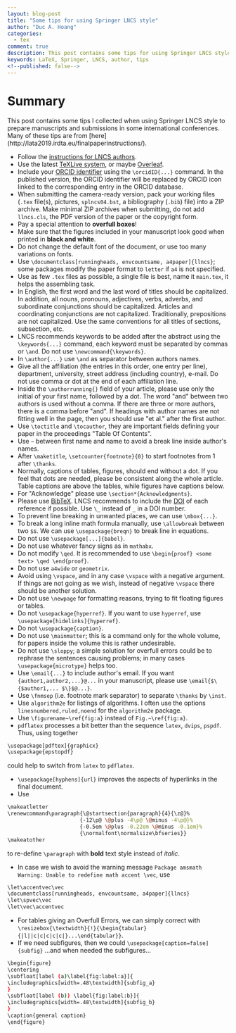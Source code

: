 ```yaml
---
layout: blog-post
title: "Some tips for using Springer LNCS style"
author: "Duc A. Hoang"
categories:
  - tex
comment: true
description: This post contains some tips for using Springer LNCS style
keywords: LaTeX, Springer, LNCS, author, tips
<!--published: false-->
---
```


<div class="alert alert-info" markdown="1">
<h1 class="alert-heading">Summary</h1>
This post contains some tips I collected when using Springer LNCS style to prepare manuscripts and submissions in some international conferences. Many of these tips are from [here](http://lata2019.irdta.eu/finalpaperinstructions/).
</div>


* Follow the [instructions for LNCS authors](https://www.springer.com/gp/computer-science/lncs/conference-proceedings-guidelines).
* Use the latest [TeXLive system](https://www.tug.org/texlive/), or maybe [Overleaf](https://www.overleaf.com/latex/templates/springer-lecture-notes-in-computer-science/kzwwpvhwnvfj#.WuA4JS5uZpi).
* Include your [ORCID identifier](https://orcid.org/) using the `\orcidID{...}` command. In the published version, the ORCID identifier will be replaced by ORCID icon linked to the corresponding entry in the ORCID database.
* When submitting the camera-ready version, pack your working files (`.tex` file(s), pictures, `splncs04.bst`, a bibliography (`.bib`) file) into a ZIP archive. Make minimal ZIP archives when submitting, do not add `llncs.cls`, the PDF version of the paper or the copyright form.
* Pay a special attention to **overfull boxes**!
* Make sure that the figures included in your manuscript look good when printed in **black and white**.
* Do not change the default font of the document, or use too many variations on fonts.
* Use `\documentclass[runningheads, envcountsame, a4paper]{llncs}`; some packages modify the paper format to `letter` if `a4` is not specified.
* Use as few `.tex` files as possible, a single file is best, name it `main.tex`, it helps the assembling task.
* In English, the first word and the last word of titles should be capitalized. In addition, all nouns, pronouns, adjectives, verbs, adverbs, and subordinate conjunctions should be capitalized. Articles and coordinating conjunctions are not capitalized. Traditionally, prepositions are not capitalized. Use the same conventions for all titles of sections, subsection, etc.
* LNCS recommends keywords to be added after the abstract using the `\keywords{...}` command, each keyword must be separated by commas or `\and`. Do not use `\newcommand{\keywords}`.
* In `\author{...}` use `\and` as separator between authors names.
* Give all the affiliation (the entries in this order, one entry per line), department, university, street address (including country), e-mail. Do not use comma or dot at the end of each affiliation line.
* Inside the `\authorrunning{}` field of your article, please use only the initial of your first name, followed by a dot. The word "and" between two authors is used without a comma. If there are three or more authors, there is a comma before "and". If headings with author names are not fitting well in the page, then you should use "et al." after the first author.
* Use `\toctitle` and `\tocauthor`, they are important fields defining your paper in the proceedings "Table Of Contents".
* Use `~` between first name and name to avoid a break line inside author's names.
* After `\maketitle`, `\setcounter{footnote}{0}` to start footnotes from 1 after `\thanks`.
* Normally, captions of tables, figures, should end without a dot. If you feel that dots are needed, please be consistent along the whole article. Table captions are above the tables, while figures have captions below.
* For "Acknowledge" please use `\section*{Acknowledgments}`.
* Please use [BibTeX](http://www.bibtex.org/Using/). LNCS recommends to include the [DOI](https://www.doi.org/) of each reference if possible. Use `\_` instead of `_` in a DOI number.
* To prevent line breaking in unwanted places, we can use `\mbox{...}`.
* To break a long inline math formula manually, use `\allowbreak` between two `$`s. We can use `\usepackage{breqn}` to break line in equations.
* Do not use `\usepackage[...]{babel}`.
* Do not use whatever fancy signs as in `mathabx`.
* Do not modify `\qed`. It is recommended to use `\begin{proof} <some text> \qed \end{proof}`.
* Do not use `a4wide` or `geometrix`.
* Avoid using `\vspace`, and in any case `\vspace` with a negative argument. If things are not going as we wish, instead of negative `\vspace` there should be another solution.
* Do not use `\newpage` for formatting reasons, trying to fit floating figures or tables.
* Do not `\usepackage{hyperref}`. If you want to use `hyperref`, use `\usepackage[hidelinks]{hyperref}`.
* Do not `\usepackage{caption}`.
* Do not use `\mainmatter`; this is a command only for the whole volume, for papers inside the volume this is rather undesirable.
* Do not use `\sloppy`; a simple solution for overfull errors could be to rephrase the sentences causing problems; in many cases `\usepackage{microtype}` helps too.
* Use `\email{...}` to include author's email. If you want `{author1,author2,...}@...` in your manuscript, please use `\email{$\{$author1,... $\}$@...}`.
* Use `\fnmsep` (i.e. footnote mark separator) to separate `\thanks` by `\inst`.
* Use `algorithm2e` for listings of algorithms. I often use the options `linesnumbered,ruled,noend` for the `algorithm2e` package.
* Use `\figurename~\ref{fig:a}` instead of `Fig.~\ref{fig:a}`.
* `pdflatex` processes a bit better than the sequence `latex`, `dvips`, `pspdf`. Thus, using together
```bash
\usepackage[pdftex]{graphicx}
\usepackage{epstopdf}
```
could help to switch from `latex` to `pdflatex`.
* `\usepackage[hyphens]{url}` improves the aspects of hyperlinks in the final document.
* Use
```bash
\makeatletter
\renewcommand\paragraph{\@startsection{paragraph}{4}{\z@}%
                       {-12\p@ \@plus -4\p@ \@minus -4\p@}%
                       {-0.5em \@plus -0.22em \@minus -0.1em}%
                       {\normalfont\normalsize\bfseries}}
\makeatother
```
to re-define `\paragraph` with **bold** text style instead of *italic*.
* In case we wish to avoid the warning message `Package amsmath Warning: Unable to redefine math accent \vec`, use
```bash
\let\accentvec\vec
\documentclass[runningheads, envcountsame, a4paper]{llncs}
\let\spvec\vec
\let\vec\accentvec
```
* For tables giving an Overfull Errors, we can simply correct with `\resizebox{\textwidth}{!}{\begin{tabular}{|l||c|c|c|c|c|}...\end{tabular}}`.
* If we need subfigures, then we could
`\usepackage[caption=false]{subfig}` ...and when needed the subfigures...
```bash
\begin{figure}
\centering
\subfloat[label (a)\label{fig:label:a}]{
\includegraphics[width=.48\textwidth]{subfig_a}
}
\subfloat[label (b)) \label{fig:label:b}]{
\includegraphics[width=.48\textwidth]{subfig_b}
}
\caption{general caption}
\end{figure}
```

